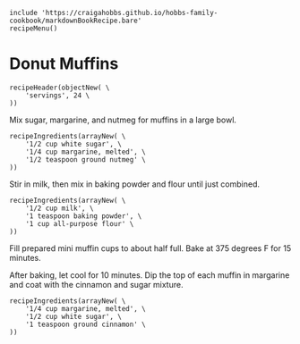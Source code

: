 ~~~ markdown-script
include 'https://craigahobbs.github.io/hobbs-family-cookbook/markdownBookRecipe.bare'
recipeMenu()
~~~

# Donut Muffins

~~~ markdown-script
recipeHeader(objectNew( \
    'servings', 24 \
))
~~~

Mix sugar, margarine, and nutmeg for muffins in a large bowl.

~~~ markdown-script
recipeIngredients(arrayNew( \
    '1/2 cup white sugar', \
    '1/4 cup margarine, melted', \
    '1/2 teaspoon ground nutmeg' \
))
~~~

Stir in milk, then mix in baking powder and flour until just combined.

~~~ markdown-script
recipeIngredients(arrayNew( \
    '1/2 cup milk', \
    '1 teaspoon baking powder', \
    '1 cup all-purpose flour' \
))
~~~

Fill prepared mini muffin cups to about half full. Bake at 375 degrees F for 15 minutes.

After baking, let cool for 10 minutes. Dip the top of each muffin in margarine and coat with the
cinnamon and sugar mixture.

~~~ markdown-script
recipeIngredients(arrayNew( \
    '1/4 cup margarine, melted', \
    '1/2 cup white sugar', \
    '1 teaspoon ground cinnamon' \
))
~~~
